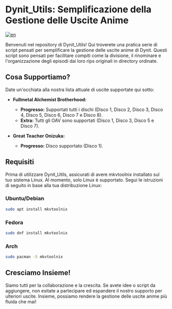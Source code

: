# Dynit_Utils: Semplificazione della Gestione delle Uscite Anime

[![en](https://img.shields.io/badge/lang-en-red.svg)](https://github.com/GalacticSage/dynit_utils/blob/main/README.md)

Benvenuti nel repository di Dynit_Utils! Qui troverete una pratica serie di script pensati per semplificare la gestione delle uscite anime di Dynit. Questi script sono pensati per facilitare compiti come la divisione, il rinominare e l'organizzazione degli episodi dai loro rips originali in directory ordinate.

## Cosa Supportiamo?

Date un'occhiata alla nostra lista attuale di uscite supportate qui sotto:

- **Fullmetal Alchemist Brotherhood:** 
  - **Progresso:** Supportati tutti i dischi (Disco 1, Disco 2, Disco 3, Disco 4, Disco 5, Disco 6, Disco 7 e Disco 8).
  - **Extra:** Tutti gli OAV sono supportati (Disco 1, Disco 3, Disco 5 e Disco 7).

- **Great Teacher Onizuka:**
  - **Progresso:** Disco supportato (Disco 1).

## Requisiti

Prima di utilizzare Dynit_Utils, assicurati di avere mkvtoolnix installato sul tuo sistema Linux. Al momento, solo Linux è supportato. Segui le istruzioni di seguito in base alla tua distribuzione Linux:

### Ubuntu/Debian
```bash
sudo apt install mkvtoolnix
```
### Fedora
```bash
sudo dnf install mkvtoolnix
```
### Arch
```bash
sudo pacman -S mkvtoolnix
```

## Cresciamo Insieme!

Siamo tutti per la collaborazione e la crescita. Se avete idee o script da aggiungere, non esitate a partecipare ed espandere il nostro supporto per ulteriori uscite. Insieme, possiamo rendere la gestione delle uscite anime più fluida che mai!
